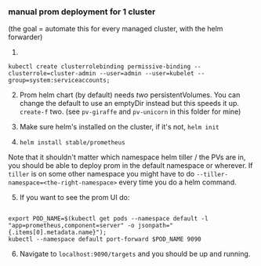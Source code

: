 ### manual prom deployment for 1 cluster

(the goal = automate this for every managed cluster, with the helm forwarder)

1.
```
kubectl create clusterrolebinding permissive-binding --clusterrole=cluster-admin --user=admin --user=kubelet --group=system:serviceaccounts;
```

2. Prom helm chart (by default) needs _two_ persistentVolumes. You can change the default to use an emptyDir instead but this speeds it up. `create-f` two. (see `pv-giraffe` and `pv-unicorn` in this folder for mine)

3. Make sure helm's installed on the cluster, if it's not, `helm init`

4. `helm install stable/prometheus`

Note that it shouldn't matter which namespace helm tiller / the PVs are in, you should be able to deploy prom in the default namespace or wherever.
If `tiller` is on some other namespace you might have to do `--tiller-namespace=<the-right-namespace>` every time you do a helm command.

5. If you want to see the prom UI do:

```

export POD_NAME=$(kubectl get pods --namespace default -l "app=prometheus,component=server" -o jsonpath="{.items[0].metadata.name}");
kubectl --namespace default port-forward $POD_NAME 9090
```

6. Navigate to `localhost:9090/targets` and you should be up and running. 
